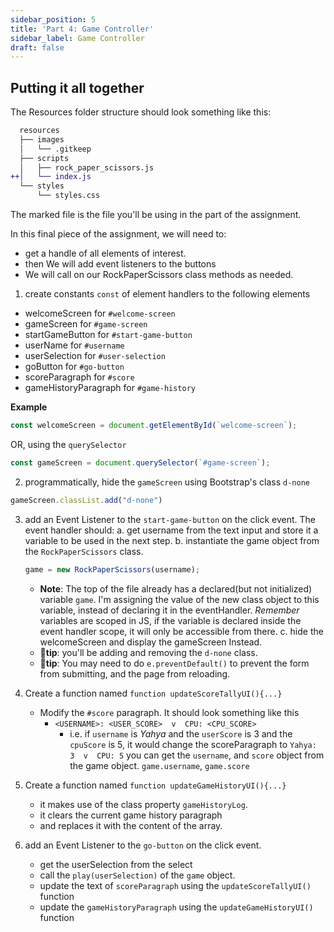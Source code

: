 ```yaml
---
sidebar_position: 5
title: 'Part 4: Game Controller'
sidebar_label: Game Controller
draft: false
---
```


## Putting it all together

The Resources folder structure should look something like this:
```diff
  resources
  ├── images
  │   └── .gitkeep
  ├── scripts
  │   ├── rock_paper_scissors.js
++│   └── index.js
  └── styles
      └── styles.css
```
The marked file is the file you'll be using in the part of the assignment.

In this final piece of the assignment, we will need to:
* get a handle of all elements of interest.
* then We will add event listeners to the buttons
* We will call on our RockPaperScissors class methods as needed.

1. create constants `const` of element handlers to the following elements
  * welcomeScreen for `#welcome-screen`
  * gameScreen for `#game-screen`
  * startGameButton for `#start-game-button`
  * userName for `#username`
  * userSelection for `#user-selection`
  * goButton for `#go-button`
  * scoreParagraph for `#score`
  * gameHistoryParagraph for `#game-history`

  **Example**
  ```js
  const welcomeScreen = document.getElementById(`welcome-screen`);
  ```
  OR, using the `querySelector`
  ```js
  const gameScreen = document.querySelector(`#game-screen`);
  ```

2. programmatically, hide the `gameScreen` using Bootstrap's class `d-none`
  ```js
  gameScreen.classList.add("d-none")
  ```

3. add an Event Listener to the `start-game-button` on the click event. The event handler should:
  a. get username from the text input and store it a variable to be used in the next step.
  b. instantiate the game object from the `RockPaperScissors` class.
    ```js
    game = new RockPaperScissors(username);
    ```
      * **Note**: The top of the file already has a declared(but not initialized) variable `game`. I'm assigning the value of the new class object to this variable, instead of declaring it in the eventHandler. *Remember* variables are scoped in JS, if the variable is declared inside the event handler scope, it will only be accessible from there.
  c. hide the welcomeScreen and display the gameScreen Instead.
      * **🦉tip**: you'll be adding and removing the `d-none` class.
      * **🦉tip**: You may need to do `e.preventDefault()` to prevent the form from submitting, and the page from reloading.

4. Create a function named `function updateScoreTallyUI(){...}`
    * Modify the `#score` paragraph. It should look something like this
        * `<USERNAME>: <USER_SCORE>  v  CPU: <CPU_SCORE>`
            * i.e. if `username` is *Yahya* and the `userScore` is 3 and the `cpuScore` is 5, it would change the scoreParagraph to `Yahya: 3  v  CPU: 5`
        you can get the `username`, and `score` object from the game object. `game.username`, `game.score`

5. Create a function named `function updateGameHistoryUI(){...}`
    * it makes use of the class property `gameHistoryLog`.
    * it clears the current game history paragraph
    * and replaces it with the content of the array.

6. add an Event Listener to the `go-button` on the click event.
    * get the userSelection from the select
    * call the `play(userSelection)` of the `game` object.
    * update the text of `scoreParagraph` using the `updateScoreTallyUI()` function
    * update the `gameHistoryParagraph` using the `updateGameHistoryUI()` function